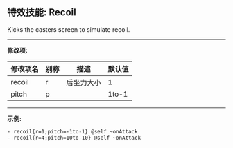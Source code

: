 特效技能: Recoil
--------------

Kicks the casters screen to simulate recoil.

---

**修改项:**

| 修改项名 | 别称    | 描述                                                                                                    | 默认值 |
|-----------|------------|----------------------------------------------------------------------------------------------------------------|---------------|
| recoil           | r     | 后坐力大小 | 1              |
| pitch            | p     |  | 1to-1              |
---



**示例:**

```
- recoil{r=1;pitch=-1to-1} @self ~onAttack
- recoil{r=4;pitch=10to-10} @self ~onAttack
```